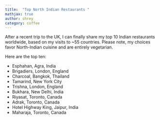 ```yaml
---
title:  "Top North Indian Restaurants "
mathjax: true
author: shrey
category: coffee
---
```


After a recent trip to the UK, I can finally share my top 10 Indian restaurants worldwide, based on my visits to ~55 countries. Please note, my choices favor North-Indian cuisine and are entirely vegetarian.

Here are the top ten: 

- Esphahan, Agra, India
- Brigadiers, London, England
- Charcoal, Bangkok, Thailand
- Tamarind, New York City
- Trishna, London, England
- Bukhara, New Delhi, India
- Riyasat, Toronto, Canada
- Adrak, Toronto, Canada
- Hotel Highway King, Jaipur, India
- Maharaja, Toronto, Canada
